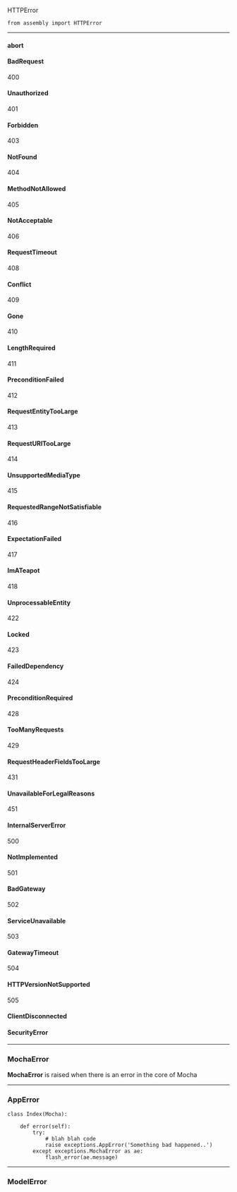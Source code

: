 

HTTPError


```
from assembly import HTTPError
```

---

#### abort

#### BadRequest

400

#### Unauthorized

401

#### Forbidden

403

#### NotFound

404

#### MethodNotAllowed

405

#### NotAcceptable

406

#### RequestTimeout

408


#### Conflict

409

#### Gone

410

#### LengthRequired

411

#### PreconditionFailed

412

#### RequestEntityTooLarge

413

#### RequestURITooLarge

414

#### UnsupportedMediaType

415

#### RequestedRangeNotSatisfiable

416

#### ExpectationFailed

417

#### ImATeapot

418

#### UnprocessableEntity

422

#### Locked

423

#### FailedDependency

424

#### PreconditionRequired

428

#### TooManyRequests

429

#### RequestHeaderFieldsTooLarge

431

#### UnavailableForLegalReasons

451

#### InternalServerError

500

#### NotImplemented

501

#### BadGateway

502

#### ServiceUnavailable

503

#### GatewayTimeout

504

#### HTTPVersionNotSupported

505

#### ClientDisconnected

#### SecurityError


---

### MochaError

**MochaError** is raised when there is an error in the core of Mocha


---

### AppError


    class Index(Mocha):
        
        def error(self):
            try:
                # blah blah code
                raise exceptions.AppError('Something bad happened..')
            except exceptions.MochaError as ae:
                flash_error(ae.message)

---

### ModelError




